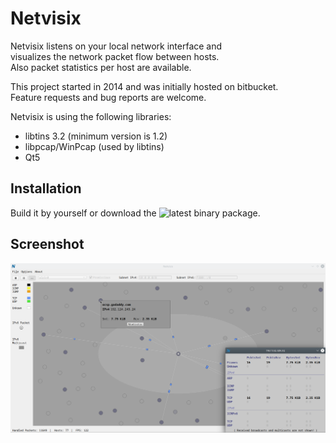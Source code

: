# Netvisix
Netvisix listens on your local network interface and  
visualizes the network packet flow between hosts.  
Also packet statistics per host are available.  

This project started in 2014 and was initially hosted on bitbucket.  
Feature requests and bug reports are welcome.

Netvisix is using the following libraries:  
- libtins 3.2 (minimum version is 1.2)   
- libpcap/WinPcap (used by libtins)   
- Qt5

## Installation
Build it by yourself or download the ![latest](https://github.com/bewue/Netvisix/releases/latest) binary package.

## Screenshot
![](https://github.com/bewue/Misc/blob/main/Pictures/Netvisix.png)
